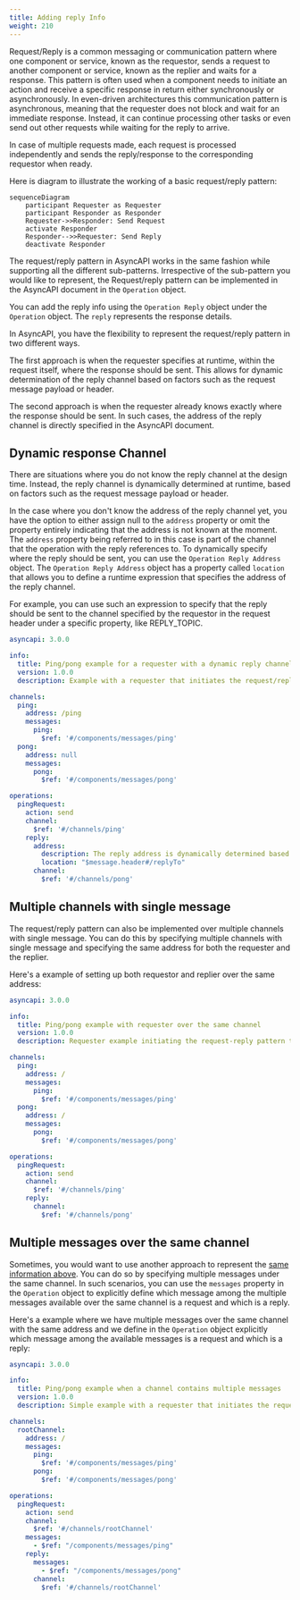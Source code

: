 ```yaml
---
title: Adding reply Info
weight: 210
---
```


Request/Reply is a common messaging or communication pattern where one component or service, known as the requestor, sends a request to another component or service, known as the replier and waits for a response. This pattern is often used when a component needs to initiate an action and receive a specific response in return either synchronously or asynchronously. In even-driven architectures this communication pattern is asynchronous, meaning that the requester does not block and wait for an immediate response. Instead, it can continue processing other tasks or even send out other requests while waiting for the reply to arrive. 

In case of multiple requests made, each request is processed independently and sends the reply/response to the corresponding requestor when ready.

Here is diagram to illustrate the working of a basic request/reply pattern:
```mermaid
sequenceDiagram
    participant Requester as Requester
    participant Responder as Responder
    Requester->>Responder: Send Request
    activate Responder
    Responder-->>Requester: Send Reply
    deactivate Responder
```

The request/reply pattern in AsyncAPI works in the same fashion while supporting all the different sub-patterns. Irrespective of the sub-pattern you would like to represent, the Request/reply pattern can be implemented in the AsyncAPI document in the `Operation` object.

You can add the reply info using the `Operation Reply` object under the `Operation` object. The `reply` represents the response details.

In AsyncAPI, you have the flexibility to represent the request/reply pattern in two different ways.

The first approach is when the requester specifies at runtime, within the request itself, where the response should be sent. This allows for dynamic determination of the reply channel based on factors such as the request message payload or header.

The second approach is when the requester already knows exactly where the response should be sent. In such cases, the address of the reply channel is directly specified in the AsyncAPI document.

## Dynamic response Channel
There are situations where you do not know the reply channel at the design time. Instead, the reply channel is dynamically determined at runtime, based on factors such as the request message payload or header. 

In the case where you don't know the address of the reply channel yet, you have the option to either assign null to the `address` property or omit the property entirely indicating that the address is not known at the moment. The `address` property being referred to in this case is part of the channel that the operation with the reply references to. To dynamically specify where the reply should be sent, you can use the `Operation Reply Address` object. The `Operation Reply Address` object has a property called `location` that allows you to define a runtime expression that specifies the address of the reply channel. 

For example, you can use such an expression to specify that the reply should be sent to the channel specified by the requestor in the request header under a specific property, like REPLY_TOPIC.

```yml
asyncapi: 3.0.0

info:
  title: Ping/pong example for a requester with a dynamic reply channel
  version: 1.0.0
  description: Example with a requester that initiates the request/reply pattern where the reply will happen on whatever is defined in the header `replyTo` of the request.

channels:
  ping:
    address: /ping
    messages:
      ping:
        $ref: '#/components/messages/ping'
  pong:
    address: null
    messages:
      pong:
        $ref: '#/components/messages/pong'

operations:
  pingRequest:
    action: send
    channel: 
      $ref: '#/channels/ping'
    reply:
      address:
        description: The reply address is dynamically determined based on the request header `replyTo`
        location: "$message.header#/replyTo"
      channel: 
        $ref: '#/channels/pong'
```

## Multiple channels with single message
The request/reply pattern can also be implemented over multiple channels with single message. You can do this by specifying multiple channels with single message and specifying the same address for both the requester and the replier.

Here's a example of setting up both requestor and replier over the same address:
```yml
asyncapi: 3.0.0

info:
  title: Ping/pong example with requester over the same channel
  version: 1.0.0
  description: Requester example initiating the request-reply pattern that are using the same channel for the reply

channels:
  ping:
    address: /
    messages:
      ping:
        $ref: '#/components/messages/ping'
  pong:
    address: /
    messages:
      pong:
        $ref: '#/components/messages/pong'

operations:
  pingRequest:
    action: send
    channel: 
      $ref: '#/channels/ping'
    reply:
      channel: 
        $ref: '#/channels/pong'
```

## Multiple messages over the same channel
Sometimes, you would want to use another approach to represent the [same information above](#multiple-channels-with-single-message). You can do so by specifying multiple messages under the same channel. In such scenarios, you can use the `messages` property in the `Operation` object to explicitly define which message among the multiple messages available over the same channel is a request and which is a reply.  

Here's a example where we have multiple messages over the same channel with the same address and we define in the `Operation` object explicitly which message among the available messages is a request and which is a reply:
```yml
asyncapi: 3.0.0

info:
  title: Ping/pong example when a channel contains multiple messages
  version: 1.0.0
  description: Simple example with a requester that initiates the request-reply pattern, where the root channel contains multiple messages.

channels:
  rootChannel:
    address: /
    messages:
      ping:
        $ref: '#/components/messages/ping'
      pong:
        $ref: '#/components/messages/pong'

operations:
  pingRequest:
    action: send
    channel: 
      $ref: '#/channels/rootChannel'
    messages:
      - $ref: "/components/messages/ping"
    reply:
      messages:
        - $ref: "/components/messages/pong"
      channel: 
        $ref: '#/channels/rootChannel'
```